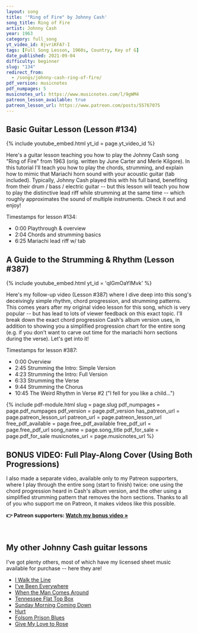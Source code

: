 ```yaml
---
layout: song
title: '"Ring of Fire" by Johnny Cash'
song_title: Ring of Fire
artist: Johnny Cash
year: 1963
category: full_song
yt_video_id: 8jvriKFA7-I
tags: [Full Song Lesson, 1960s, Country, Key of G]
date_published: 2021-09-04
difficulty: beginner
slug: "134"
redirect_from:
  - /songs/johnny-cash-ring-of-fire/
pdf_version: musicnotes
pdf_numpages: 5
musicnotes_url: https://www.musicnotes.com/l/9gWM4
patreon_lesson_available: true
patreon_lesson_url: https://www.patreon.com/posts/55767075
---
```




## Basic Guitar Lesson (Lesson #134)

{% include youtube_embed.html yt_id = page.yt_video_id %}

Here's a guitar lesson teaching you how to play the Johnny Cash song "Ring of Fire" from 1963 (orig. written by June Carter and Merle Kilgore). In this tutorial I'll teach you how to play the chords, strumming, and explain how to mimic that Mariachi horn sound with your acoustic guitar (tab included). Typically, Johnny Cash played this with his full band, benefiting from their drum / bass / electric guitar -- but this lesson will teach you how to play the distinctive lead riff while strumming at the same time -- which roughly approximates the sound of multiple instruments. Check it out and enjoy!

Timestamps for lesson #134:

- 0:00 Playthrough & overview
- 2:04 Chords and strumming basics
- 6:25 Mariachi lead riff w/ tab

## A Guide to the Strumming & Rhythm (Lesson #387)

{% include youtube_embed.html yt_id = 'qIGmOaYIMvk' %}

Here's my follow-up video (Lesson #387) where I dive deep into this song's deceivingly simple rhythm, chord progression, and strumming patterns. This comes years after my original video lesson for this song, which is very popular -- but has lead to lots of viewer feedback on this exact topic. I'll break down the exact chord progression Cash's album version uses, in addition to showing you a simplified progression chart for the entire song (e.g. if you don't want to carve out time for the mariachi horn sections during the verse). Let's get into it!

Timestamps for lesson #387:

- 0:00 Overview
- 2:45 Strumming the Intro: Simple Version
- 4:23 Strumming the Intro: Full Version
- 6:33 Strumming the Verse
- 9:44 Strumming the Chorus
- 10:45 The Weird Rhythm in Verse #2 ("I fell for you like a child...")

{% include pdf-module.html slug = page.slug pdf_numpages = page.pdf_numpages pdf_version = page.pdf_version has_patreon_url = page.patreon_lesson_url patreon_url = page.patreon_lesson_url free_pdf_available = page.free_pdf_available free_pdf_url = page.free_pdf_url song_name = page.song_title pdf_for_sale = page.pdf_for_sale musicnotes_url = page.musicnotes_url %}

## BONUS VIDEO: Full Play-Along Cover (Using Both Progressions)

I also made a separate video, available only to my Patreon supporters, where I play through the entire song (start to finish) twice: one using the chord progression heard in Cash's album version, and the other using a simplified strumming pattern that removes the horn sections. Thanks to all of you who support me on Patreon, it makes videos like this possible.

<strong>👉 Patreon supporters: [Watch my bonus video »]({{page.patreon_lesson_url}})</strong>

<br />

## My other Johnny Cash guitar lessons

I've got plenty others, most of which have my licensed sheet music available for purchase -- here they are!

- [I Walk the Line](https://playsongnotes.com/lessons/262/)
- [I've Been Everywhere](https://playsongnotes.com/lessons/170/)
- [When the Man Comes Around](https://playsongnotes.com/lessons/159/)
- [Tennessee Flat Top Box](https://playsongnotes.com/lessons/145/)
- [Sunday Morning Coming Down](https://playsongnotes.com/lessons/98/)
- [Hurt](https://playsongnotes.com/lessons/90/)
- [Folsom Prison Blues](https://playsongnotes.com/lessons/72/)
- [Give My Love to Rose](https://playsongnotes.com/lessons/18/)

